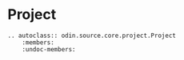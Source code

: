 # Project

```{eval-rst}
.. autoclass:: odin.source.core.project.Project
    :members:
    :undoc-members:
```